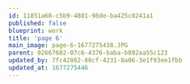 ```yaml
---
id: 11851a68-c5b9-4801-98de-ba425c0241a1
published: false
blueprint: work
title: 'page 6'
main_image: page-6-1677275438.JPG
parent: 02667682-07c6-4376-baba-b892aa55c123
updated_by: 7fc42862-88cf-4231-8a06-3e1f93ee1fbb
updated_at: 1677275446
---
```


